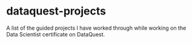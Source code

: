 # dataquest-projects
A list of the guided projects I have worked through while working on the Data Scientist certificate on DataQuest. 
